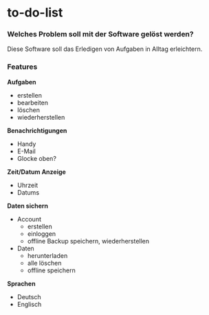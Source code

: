 # to-do-list

### Welches Problem soll mit der Software gelöst werden?
Diese Software soll das Erledigen von Aufgaben in Alltag erleichtern.

### Features
**Aufgaben**
- erstellen
- bearbeiten
- löschen
- wiederherstellen

**Benachrichtigungen**
- Handy
- E-Mail
- Glocke oben?

**Zeit/Datum Anzeige**
- Uhrzeit
- Datums

**Daten sichern**
- Account
  - erstellen
  - einloggen
  - offline Backup speichern, wiederherstellen
- Daten
  - herunterladen
  - alle löschen
  - offline speichern

**Sprachen**
- Deutsch
- Englisch

